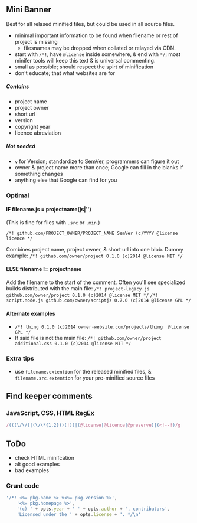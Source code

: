 ## Mini Banner
Best for all relased minified files, but could be used in all source files.

* minimal important information to be found when filename or rest of project is missing 
	* filesnames may be dropped when collated or relayed via CDN.
* start with `/*!`, have `@license` inside somewhere, & end with `*/`; most minifer tools will keep this text & is universal commenting.
* small as possible; should respect the spirt of minification
* don't educate; that what websites are for

##### Contains
* project name
* project owner
* short url
* version
* copyright year
* licence abreviation
 
##### Not needed
* `v` for Version; standardize to [SemVer](http://semver.org/), programmers can figure it out
* owner & project name more than once; Google can fill in the blanks if something changes
* anything else that Google can find for you

### Optimal

#### IF filename.js = projectname(js|'')
(This is fine for files with `.src` or `.min`.)

`/*! github.com/PROJECT_OWNER/PROJECT_NAME SemVer (c)YYYY @license licence */`

Combines project name, project owner, & short url into one blob.
Dummy example: `/*! github.com/owner/project 0.1.0 (c)2014 @license MIT */`

#### ELSE filename != projectname

Add the filename to the start of the comment.  Often you'll see specialized builds distributed with the main file:
`/*! project-legacy.js github.com/owner/project 0.1.0 (c)2014 @license MIT */`
`/*! script.node.js github.com/owner/scriptjs 0.7.0 (c)2014 @license GPL */`

#### Alternate examples

* `/*! thing 0.1.0 (c)2014 owner-website.com/projects/thing  @license GPL */`
* If said file is not the main file: `/*! github.com/owner/project additional.css 0.1.0 (c)2014 @license MIT */`

### Extra tips
* use `filename.extention` for the released minified files, & `filename.src.extention` for your pre-minified source files


## Find keeper comments

### JavaScript, CSS, HTML [RegEx](http://regexr.com/38mhr)
```javascript
/(((\/\/)|(\/\*{1,2}))(!))|(@license|@licence|@preserve)|(<!--!)/g
```

## ToDo
* check HTML minifcation
* alt good examples
* bad examples

### Grunt code
```JavaScript
'/*! <%= pkg.name %> v<%= pkg.version %>',
    '<%= pkg.homepage %>',
    '(c) ' + opts.year + ' ' + opts.author + ', contributors',
    'Licensed under the ' + opts.license + '. */\n'
```
